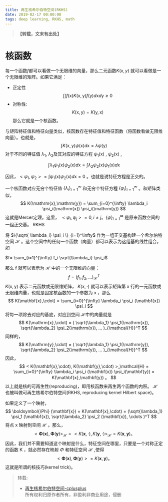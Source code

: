 ```yaml
---
title: 再生核希尔伯特空间(RKHS)
date: 2019-02-17 00:00:00
tags: deep learning, RKHS, math
---
```

> **【转载，文末有出处】**
# 核函数

每一个函数$f$都可以看做一个无限维的向量，那么二元函数$K(x,y)$ 就可以看做是一个无限维的矩阵。如果它满足：

* 正定性
$$
\int \int f(\mathrm{x})K(\mathrm{x},\mathrm{y})f(\mathrm{y})d \mathrm{x} d\mathrm{y} \geq 0
$$
* 对称性:
$$
K(\mathrm{x},\mathrm{y}) = K(\mathrm{y},\mathrm{x})
$$
那么它就是一个核函数。

与矩阵特征值和特征向量类似，核函数存在特征值和特征函数（将函数看做无限维向量）。也就是，
$$
\int K(\mathrm{x},\mathrm{y}) \psi (\mathrm{x}) d\mathrm{x} = \lambda \psi (\mathrm{y})
$$
对于不同的特征值 $\lambda_1$, $\lambda_2$及其对应的特征方程 $\psi_1(\mathrm{x})$ , $\psi_2(\mathrm{x})$ ,

$$
\int \lambda_1 \psi_1(\mathrm{x}) \psi_2(\mathrm{x}) d \mathrm{x} = \int \lambda_2 \psi_2(\mathrm{x}) \psi_1(\mathrm{x}) d \mathrm{x}
$$

因此，$<\psi_1, \psi_2> = \int \psi_1(\mathrm{x}) \psi_2(\mathrm{x}) d \mathrm{x} = 0$ 。也就是说特征方程是正交的。

一个核函数对应无穷个特征值 $\{ \lambda_i \}_{i=1}^\infty$ 和无穷个特征方程 $\{ \varphi_i \}_{i=1}^\infty$ 。和矩阵类似，
$$
K(\mathrm{x},\mathrm{y}) = \sum_{i=0}^{\infty} \lambda_i \psi_i(\mathrm{x}) \psi_i(\mathrm{y})
$$
这就是Mercer定理。这里， $<\psi_i, \psi_j>=0 , i \ne j 。 \{ \psi \}_{i=1}^{\infty}$ 是原来函数空间的一组正交基。
RKHS

将 $\{\sqrt{ \lambda_i} \psi_i \}_{i=1}^\infty$ 作为一组正交基构建一个希尔伯特空间 $\mathcal{H}$ 。这个空间中的任何一个函数（向量）都可以表示为这组基的线性组合。如

$f= \sum_{i=1}^{\infty} f_i \sqrt{\lambda_i} \psi_i$

那么 f 就可以表示为 $\mathcal{H}$ 中的一个无限维的向量：
$$
f= (f_1,f_2,...)_{\mathcal{H}}^T
$$
$K(\mathrm{x},\mathrm{y})$ 表示二元函数或无限维矩阵， $K(\mathrm{x},\cdot)$ 就可以表示矩阵第 x 行的一元函数或无限维向量，也就是固定核函数的一个参数为 $\mathrm{x}$ ，那么
$$
K(\mathbf{x},\cdot) = \sum_{i=0}^{\infty} \lambda_i \psi_i (\mathbf{x}) \psi_i
$$
将每一项除去对应的基底，对应到空间 $\mathcal{H}$中的向量就是
$$
K(\mathrm{x},\cdot) = ( \sqrt{\lambda_1} \psi_1(\mathrm{x}), \sqrt{\lambda_2} \psi_2(\mathrm{x}), ... )_{\mathcal{H}}^T
$$
同样的，
$$
K(\mathrm{y},\cdot) = ( \sqrt{\lambda_1} \psi_1(\mathrm{y}), \sqrt{\lambda_2} \psi_2(\mathrm{y}), ... )_{\mathcal{H}}^T
$$
因此，
$$
< K(\mathbf{x},\cdot), K(\mathbf{y},\cdot) >_\mathcal{H} = \sum_{i=0}^{\infty} \lambda_i \psi_i (\mathbf{x}) \psi_i(\mathbf{y}) = K(\mathbf{x},\mathbf{y}) 。
$$
以上就是核的可再生性(reproducing)，即用核函数来再生两个函数的内积。 $\mathcal{H}$ 也被叫做可再生核希尔伯特空间(RKHS, reproducing kernel Hilbert space)。

如果定义了一个映射，
$$
\boldsymbol{\Phi} (\mathbf{x}) = K(\mathbf{x},\cdot) = (\sqrt{\lambda_1} \psi_1 (\mathbf{x}), \sqrt{\lambda_2} \psi_2 (\mathbf{x}), \cdots )^T
$$
将点 $\mathrm{x}$ 映射到空间 $\mathcal{H}$ 。那么，
$$
< \boldsymbol{\Phi} (\mathbf{x}), \boldsymbol{\Phi} (\mathbf{y}) >_\mathcal{H} = < K(\mathbf{x},\cdot), K(\mathbf{y},\cdot) >_\mathcal{H} = K(\mathbf{x},\mathbf{y}) 。
$$
因此，我们并不需要知道这个映射是什么，特征空间在哪里，只要是一个对称正定的函数 K ，就必然存在映射 $\Phi$ 和特征空间 $\mathcal{H}$ ,使得
$$
< \boldsymbol{\Phi} (\mathbf{x}), \boldsymbol{\Phi} (\mathbf{y}) > = K(\mathbf{x},\mathbf{y}) 。
$$
这就是所谓的核技巧(kernel trick)。
> 转载:
> * [再生核希尔伯特空间-cplusplus](https://zhuanlan.zhihu.com/p/29527729) \
> 所有权利归原作者所有，非盈利非商业用途，侵删